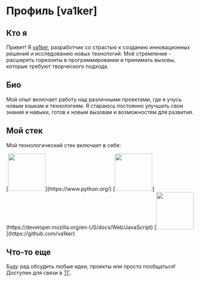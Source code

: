 # Профиль [va1ker]
## Кто я
Привет! Я [va1ker](https://github.com/va1ker), разработчик со страстью к созданию инновационных решений и исследованию новых технологий. Моё стремление - расширять горизонты в программировании и принимать вызовы, которые требуют творческого подхода.

## Био
Мой опыт включает работу над различными проектами, где я учусь новым языкам и технологиям. Я стараюсь постоянно улучшать свои знания и навыки, готов к новым вызовам и возможностям для развития.

## Мой стек
Мой технологический стек включает в себя:
<div>
  [<img src="https://cdn-icons-png.flaticon.com/512/919/919852.png" width=100px height=100px>](https://www.python.org/)
  [<img src="https://cdn-icons-png.flaticon.com/512/5968/5968292.png" width=100px height=100px>](https://developer.mozilla.org/en-US/docs/Web/JavaScript)
  [<img src="https://cdn-icons-png.flaticon.com/512/4926/4926625.png" width=100px height=100px> ](https://github.com/va1ker)
</div>


## Что-то еще

Буду рад обсудить любые идеи, проекты или просто пообщаться! Доступен для связи в [ТГ](https://t.me/comevisitmeinhell).
